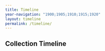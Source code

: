 ```yaml
---
title: Timeline
year-navigation: "1900;1905;1910;1915;1920"
layout: timeline
permalink: /timeline/
---
```


## Collection Timeline
